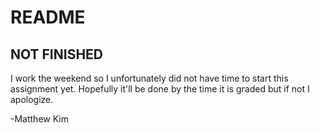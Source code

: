# README

## NOT FINISHED
I work the weekend so I unfortunately did not have time to start this assignment yet. Hopefully it'll be done by the time it is graded but if not I apologize. 


-Matthew Kim